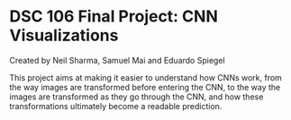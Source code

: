 # DSC 106 Final Project: CNN Visualizations

Created by Neil Sharma, Samuel Mai and Eduardo Spiegel

This project aims at making it easier to understand how CNNs work, from the way images are transformed before entering the CNN, 
to the way the images are transformed as they go through the CNN, and how these transformations ultimately become a readable prediction.
